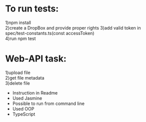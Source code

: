 # To run tests:

1)npm install <br />
2)create a DropBox and provide proper rights
3)add valid token in spec/test-constants.ts(const accessToken) <br />
4)run npm test

# Web-API task:

1)upload file <br />
2)get file metadata <br />
3)delete file

- Instruction in Readme
- Used Jasmine
- Possible to run from command line
- Used OOP
- TypeScript
